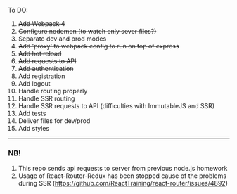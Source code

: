 To DO:
1. ~~Add Webpack 4~~
2. ~~Configure nodemon (to watch only sever files?)~~
3. ~~Separate dev and prod modes~~
4. ~~Add 'proxy' to webpack config to run on top of express~~
5. ~~Add hot reload~~
5. ~~Add requests to API~~
6. ~~Add authentication~~
7. Add registration
8. Add logout
9. Handle routing properly
10. Handle SSR routing
11. Handle SSR requests to API (difficulties with ImmutableJS and SSR)
12. Add tests
13. Deliver files for dev/prod
14. Add styles

---

### NB!
1. This repo sends api requests to server from previous node.js
homework
2. Usage of React-Router-Redux has been stopped cause of the problems during SSR (https://github.com/ReactTraining/react-router/issues/4892)

